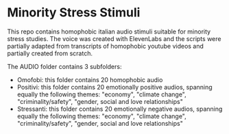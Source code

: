 # Minority Stress Stimuli
This repo contains homophobic italian audio stimuli suitable for minority stress studies.
The voice was created with ElevenLabs and the scripts were partially adapted from transcripts of homophobic youtube videos and partially created from scratch. 

The AUDIO folder contains 3 subfolders:
- Omofobi: this folder contains 20 homophobic audio
- Positivi: this folder contains 20 emotionally positive audios, spanning equally the following themes: "economy", "climate change", "criminality/safety", "gender, social and love relationships"
- Stressanti: this folder contains 20 emotionally negative audios, spanning equally the following themes: "economy", "climate change", "criminality/safety", "gender, social and love relationships"

